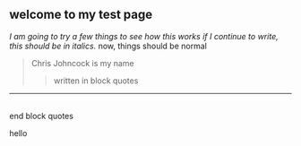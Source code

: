 ## welcome to my test page
*I am going to try a few things to see how this works
if I continue to write, this should be in italics.*
now, things should be normal
>Chris Johncock is my name
>>written in block quotes
---
</br>
end block quotes
<p>
hello
</p>
